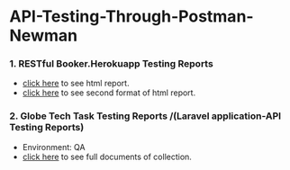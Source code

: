 # API-Testing-Through-Postman-Newman
### 1. RESTful Booker.Herokuapp Testing Reports
   - [click here](https://newman-html-report-of-api-testing.netlify.app/) to see html report.  
   - [click here](https://html-report-api-of-api-testing2nd.netlify.app/) to see second format of html report.
### 2. Globe Tech Task Testing Reports /(Laravel application-API Testing Reports)
   - Environment: QA
   - [click here](https://documenter.getpostman.com/view/22934276/2s8YRdranw) to see full documents of collection.
